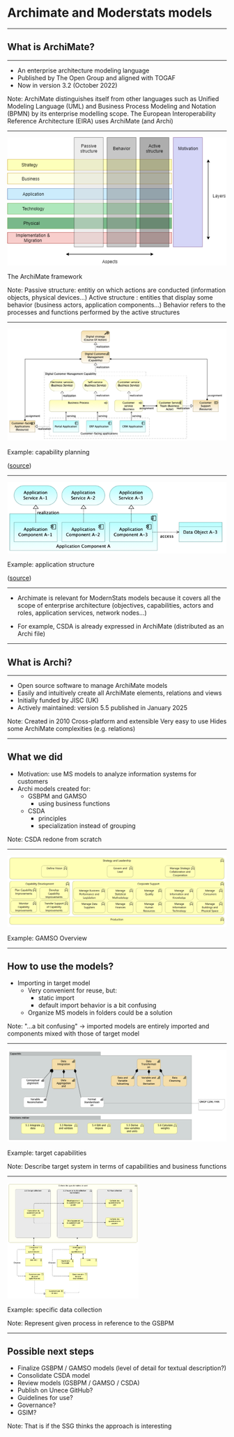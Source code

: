 # Archimate and Moderstats models

---

## What is ArchiMate?

----

- An enterprise architecture modeling language
- Published by The Open Group and aligned with TOGAF
- Now in version 3.2 (October 2022)

Note:
ArchiMate distinguishes itself from other languages such as Unified Modeling Language (UML) and Business Process Modeling and Notation (BPMN) by its enterprise modelling scope.
The European Interoperability Reference Architecture (EIRA) uses ArchiMate (and Archi)

----

<img src="full_framework.png">

The ArchiMate framework

Note:
Passive structure: entitiy on which actions are conducted (information objects, physical devices...)
Active structure : entities that display some behavior (business actors, application components...)
Behavior refers to the processes and functions performed by the active structures

----

<img src="capability-planning.png">

Example: capability planning

([source](https://www.hosiaisluoma.fi/blog/archimate/))

----

<img src="application-structure.png">

Example: application structure

([source](https://www.hosiaisluoma.fi/blog/archimate/))

----

- Archimate is relevant for ModernStats models because it covers all the scope of enterprise architecture (objectives, capabilities, actors and roles, application services, network nodes...)

- For example, CSDA is already expressed in ArchiMate (distributed as an Archi file)

---

## What is Archi?

----

- Open source software to manage ArchiMate models
- Easily and intuitively create all ArchiMate elements, relations and views
- Initially funded by JISC (UK)
- Actively maintained: version 5.5 published in January 2025

Note:
Created in 2010
Cross-platform and extensible
Very easy to use
Hides some ArchiMate complexities (e.g. relations)

---

## What we did

- Motivation: use MS models to analyze information systems for customers
- Archi models created for:
  - GSBPM and GAMSO
    - using business functions
  - CSDA
    - principles
    - specialization instead of grouping

Note:
CSDA redone from scratch

----

<img src="gamso-overview.png">

Example: GAMSO Overview

----

## How to use the models?

- Importing in target model
  - Very convenient for reuse, but:
    - static import
    - default import behavior is a bit confusing
  - Organize MS models in folders could be a solution

Note:
"...a bit confusing" -> imported models are entirely imported and components mixed with those of target model

----

<img src="target-capabilities.png">

Example: target capabilities

Note:
Describe target system in terms of capabilities and business functions

----

<img src="followup-collection.png"  width="60%" height="60%">

Example: specific data collection

Note:
Represent given process in reference to the GSBPM

---

## Possible next steps

- Finalize GSBPM / GAMSO models (level of detail for textual description?)
- Consolidate CSDA model
- Review models (GSBPM / GAMSO / CSDA)
- Publish on Unece GitHub?
- Guidelines for use?
- Governance?
- GSIM?

Note:
That is if the SSG thinks the approach is interesting